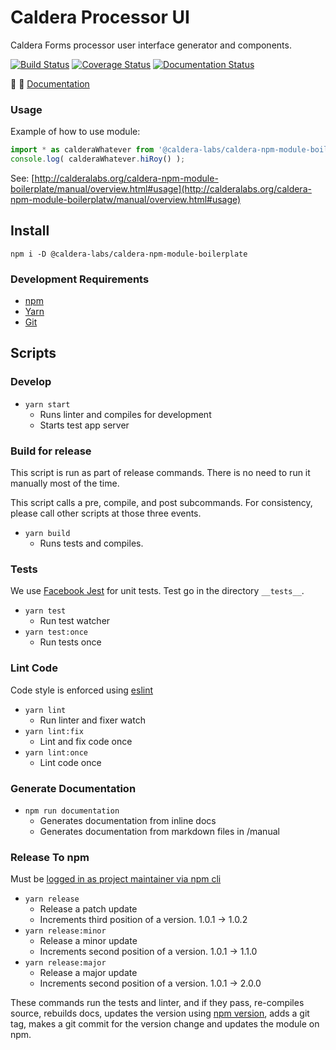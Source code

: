 # Caldera Processor UI
Caldera Forms processor user interface generator and components.

[![Build Status](https://travis-ci.org/calderawp/processor-ui.svg?branch=master)](https://travis-ci.org/calderawp/processor-ui)
[![Coverage Status](https://coveralls.io/repos/github/calderawp/processor-ui/badge.svg?branch=master)](https://coveralls.io/github/calderawp/processor-ui?branch=master)
[![Documentation Status](https://calderalabs.org/processor-ui/badge.svg)](https://calderalabs.org/processor-ui/badge.svg)

🌋 👀 [Documentation](https://calderalabs.org/caldera-npm-module-boilerplate/)

### Usage
Example of how to use module:

```js
import * as calderaWhatever from '@caldera-labs/caldera-npm-module-boilerplate';
console.log( calderaWhatever.hiRoy() );
```

See: [http://calderalabs.org/caldera-npm-module-boilerplate/manual/overview.html#usage](http://calderalabs.org/caldera-npm-module-boilerplatw/manual/overview.html#usage)

## Install
`npm i -D @caldera-labs/caldera-npm-module-boilerplate`

### Development Requirements
* [npm](https://www.npmjs.com/get-npm)
* [Yarn](https://yarnpkg.com/lang/en/docs/install/#mac-stable)
* [Git]()


## Scripts

### Develop
* `yarn start`
    - Runs linter and compiles for development
    - Starts test app server

### Build for release
This script is run as part of release commands. There is no need to run it manually most of the time.

This script calls a pre, compile, and post subcommands.  For consistency, please call other scripts at those three events.

* `yarn build`
    - Runs tests and compiles.
    

### Tests
We use [Facebook Jest](https://facebook.github.io/jest/) for unit tests. Test go in the directory `__tests__`.

* `yarn test`
    - Run test watcher
* `yarn test:once` 
    - Run tests once


### Lint Code
Code style is enforced using [eslint](https://eslint.org/)

* `yarn lint`
    - Run linter and fixer watch
* `yarn lint:fix`
    - Lint and fix code once
* `yarn lint:once`
    - Lint code once


### Generate Documentation
* `npm run documentation`
    - Generates documentation from inline docs
    - Generates documentation from markdown files in /manual

### Release To npm
Must be [logged in as project maintainer via npm cli](https://docs.npmjs.com/cli/adduser)

* `yarn release`
    - Release a patch update
    - Increments third position of a version. 1.0.1 -> 1.0.2
* `yarn release:minor`
    - Release a minor update
    - Increments second position of a version. 1.0.1 -> 1.1.0 
* `yarn release:major`
    - Release a major update
    - Increments second position of a version. 1.0.1 -> 2.0.0 
    
These commands run the tests and linter, and if they pass, re-compiles source, rebuilds docs, updates the version using [npm version](https://docs.npmjs.com/cli/version), adds a git tag, makes a git commit for the version change and updates the module on npm.

